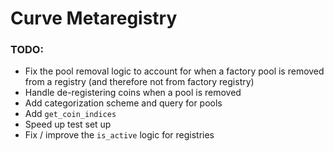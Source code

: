 # Curve Metaregistry

### TODO: 
- Fix the pool removal logic to account for when a factory pool is removed from a registry (and therefore not from factory registry)
- Handle de-registering coins when a pool is removed
- Add categorization scheme and query for pools
- Add `get_coin_indices` 
- Speed up test set up
- Fix / improve the `is_active` logic for registries